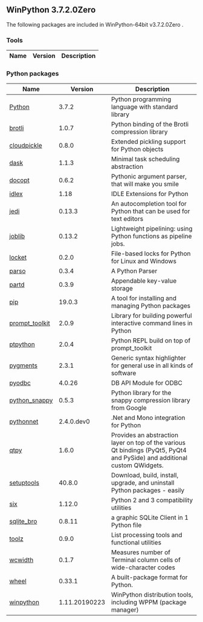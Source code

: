 ## WinPython 3.7.2.0Zero 

The following packages are included in WinPython-64bit v3.7.2.0Zero .

### Tools

Name | Version | Description
-----|---------|------------


### Python packages

Name | Version | Description
-----|---------|------------
[Python](http://www.python.org/) | 3.7.2 | Python programming language with standard library
[brotli](https://pypi.org/project/brotli) | 1.0.7 | Python binding of the Brotli compression library
[cloudpickle](https://pypi.org/project/cloudpickle) | 0.8.0 | Extended pickling support for Python objects
[dask](https://pypi.org/project/dask) | 1.1.3 | Minimal task scheduling abstraction
[docopt](https://pypi.org/project/docopt) | 0.6.2 | Pythonic argument parser, that will make you smile
[idlex](https://pypi.org/project/idlex) | 1.18 | IDLE Extensions for Python
[jedi](https://pypi.org/project/jedi) | 0.13.3 | An autocompletion tool for Python that can be used for text editors
[joblib](https://pypi.org/project/joblib) | 0.13.2 | Lightweight pipelining: using Python functions as pipeline jobs.
[locket](https://pypi.org/project/locket) | 0.2.0 | File-based locks for Python for Linux and Windows
[parso](https://pypi.org/project/parso) | 0.3.4 | A Python Parser
[partd](https://pypi.org/project/partd) | 0.3.9 | Appendable key-value storage
[pip](https://pypi.org/project/pip) | 19.0.3 | A tool for installing and managing Python packages
[prompt_toolkit](https://pypi.org/project/prompt_toolkit) | 2.0.9 | Library for building powerful interactive command lines in Python
[ptpython](https://pypi.org/project/ptpython) | 2.0.4 | Python REPL build on top of prompt_toolkit
[pygments](http://pygments.org) | 2.3.1 | Generic syntax highlighter for general use in all kinds of software
[pyodbc](https://pypi.org/project/pyodbc) | 4.0.26 | DB API Module for ODBC
[python_snappy](https://pypi.org/project/python_snappy) | 0.5.3 | Python library for the snappy compression library from Google
[pythonnet](https://pypi.org/project/pythonnet) | 2.4.0.dev0 | .Net and Mono integration for Python
[qtpy](https://pypi.org/project/qtpy) | 1.6.0 | Provides an abstraction layer on top of the various Qt bindings (PyQt5, PyQt4 and PySide) and additional custom QWidgets.
[setuptools](https://pypi.org/project/setuptools) | 40.8.0 | Download, build, install, upgrade, and uninstall Python packages - easily
[six](https://pypi.org/project/six) | 1.12.0 | Python 2 and 3 compatibility utilities
[sqlite_bro](https://pypi.org/project/sqlite_bro) | 0.8.11 | a graphic SQLite Client in 1 Python file
[toolz](https://pypi.org/project/toolz) | 0.9.0 | List processing tools and functional utilities
[wcwidth](https://pypi.org/project/wcwidth) | 0.1.7 | Measures number of Terminal column cells of wide-character codes
[wheel](https://pypi.org/project/wheel) | 0.33.1 | A built-package format for Python.
[winpython](http://winpython.github.io/) | 1.11.20190223 | WinPython distribution tools, including WPPM (package manager)